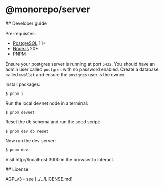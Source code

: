 # @monorepo/server

## Developer guide

Pre-requisites:

- [PostgreSQL](https://www.postgresql.org/) 11+
- [Node.js](https://nodejs.org) 20+
- [PNPM](https://pnpm.io)

Ensure your postgres server is running at port `5432`. You should have an admin user called `postgres` with no password enabled. Create a database called `uwallet` and ensure the `postgres` user is the owner.

Install packages:

```shell
$ pnpm i
```

Run the local devnet node in a terminal:

```shell
$ pnpm devnet
```

Reset the db schema and run the seed script:

```shell
$ pnpm dev db reset
```

Now run the dev server:

```shell
$ pnpm dev
```

Visit http://localhost:3000 in the browser to interact.

## License

AGPLv3 - see [../../LICENSE.md]
